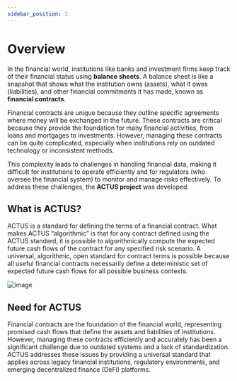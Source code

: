 ```yaml
---
sidebar_position: 1
---
```


# Overview

In the financial world, institutions like banks and investment firms keep track of their financial status using **balance sheets**. A balance sheet is like a snapshot that shows what the institution owns (assets), what it owes (liabilities), and other financial commitments it has made, known as **financial contracts**.

Financial contracts are unique because they outline specific agreements where money will be exchanged in the future. These contracts are critical because they provide the foundation for many financial activities, from loans and mortgages to investments. However, managing these contracts can be quite complicated, especially when institutions rely on outdated technology or inconsistent methods.

This complexity leads to challenges in handling financial data, making it difficult for institutions to operate efficiently and for regulators (who oversee the financial system) to monitor and manage risks effectively. To address these challenges, the **ACTUS project** was developed.

## What is ACTUS?

ACTUS is a standard for defining the terms of a financial contract. What makes ACTUS “algorithmic” is that for any contract defined using the ACTUS standard, it is possible to algorithmically compute the expected future cash flows of the contract for any specified risk scenario. A universal, algorithmic, open standard for contract terms is possible because all useful financial contracts necessarily define a deterministic set of expected future cash flows for all possible business contexts.

![image](https://github.com/user-attachments/assets/e0d7d4f3-1f2b-4f54-a113-d40fbe755d70)

## Need for ACTUS

Financial contracts are the foundation of the financial world, representing promised cash flows that define the assets and liabilities of institutions. However, managing these contracts efficiently and accurately has been a significant challenge due to outdated systems and a lack of standardization. ACTUS addresses these issues by providing a universal standard that applies across legacy financial institutions, regulatory environments, and emerging decentralized finance (DeFi) platforms.
